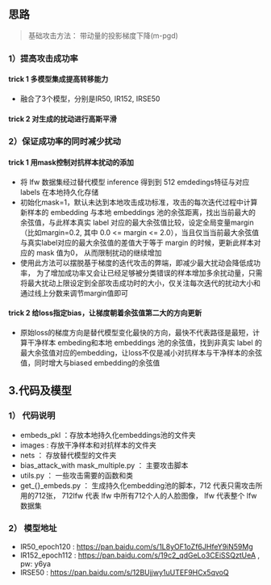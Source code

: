 

## 思路
>基础攻击方法： 带动量的投影梯度下降(m-pgd)  

### 1）提高攻击成功率


#### trick 1  多模型集成提高转移能力
* 融合了3个模型，分别是IR50, IR152, IRSE50

#### trick 2  对生成的扰动进行高斯平滑
### 2）保证成功率的同时减少扰动


#### trick 1  用mask控制对抗样本扰动的添加
* 将 lfw 数据集经过替代模型 inference 得到到 512 emdedings特征与对应 labels 在本地持久化存储
* 初始化mask=1，默认未达到本地攻击成功标准，攻击的每次迭代过程中计算新样本的 embedding 与本地 embeddings 池的余弦距离，找出当前最大的余弦值，与此样本真实 label 对应的最大余弦值比较，设定全局变量margin（比如margin=0.2, 其中 0.0 <= margin <= 2.0），当且仅当当前最大余弦值与真实label对应的最大余弦值的差值大于等于 margin 的时候，更新此样本对应的 mask 值为0， 从而限制扰动的继续增加
* 使用此方法可以摆脱基于梯度的迭代攻击的弊端，即减少最大扰动会降低成功率， 为了增加成功率又会让已经足够被分类错误的样本增加多余扰动量，只需将最大扰动上限设定到全部攻击成功时的大小，仅关注每次迭代的扰动大小和通过线上分数来调节margin值即可

#### trick 2  给loss指定bias，让梯度朝着余弦值第二大的方向更新
* 原始loss的梯度方向是替代模型变化最快的方向，最快不代表路径是最短，计算干净样本 embeding和本地 embeddings 池的余弦值，找到非真实 label 的最大余弦值对应的embedding，让loss不仅是减小对抗样本与干净样本的余弦值，同时增大与biased embedding的余弦值

## 3.代码及模型
### 1） 代码说明
* embeds_pkl ：存放本地持久化embeddings池的文件夹
* images : 存放干净样本和对抗样本的文件夹
* nets ： 存放替代模型的文件夹
* bias_attack_with mask_multiple.py ： 主要攻击脚本
* utils.py ： 一些攻击需要的函数和类
* get_{}_embeds.py ： 生成持久化embedding池的脚本，712 代表只需攻击所用的712张， 712lfw 代表 lfw 中所有712个人的人脸图像， lfw 代表整个 lfw 数据集

### 2） 模型地址
* IR50_epoch120 : https://pan.baidu.com/s/1L8yOF1oZf6JHfeY9iN59Mg 
* IR152_epoch112 : https://pan.baidu.com/s/19c2_qdGeLo3CEiSSQztUeA , pw: y6ya
* IRSE50 : https://pan.baidu.com/s/12BUjjwy1uUTEF9HCx5qvoQ




